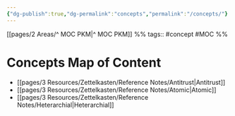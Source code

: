 ```yaml
---
{"dg-publish":true,"dg-permalink":"concepts","permalink":"/concepts/"}
---
```


[[pages/2 Areas/^ MOC PKM|^ MOC PKM]] %% tags:: #concept #MOC %%

# Concepts Map of Content
- [[pages/3 Resources/Zettelkasten/Reference Notes/Antitrust|Antitrust]]
- [[pages/3 Resources/Zettelkasten/Reference Notes/Atomic|Atomic]]
- [[pages/3 Resources/Zettelkasten/Reference Notes/Heterarchial|Heterarchial]]